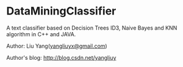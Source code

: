 DataMiningClassifier
====================
A text classifier based on Decision Trees ID3, Naive Bayes and KNN algorithm in C++ and JAVA.

Author: Liu Yang(yangliuyx@gmail.com)

Author's blog: http://blog.csdn.net/yangliuy

